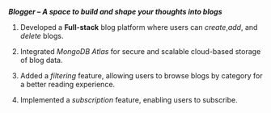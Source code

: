 ***Blogger – A space to build and shape your thoughts into blogs***

1. Developed a **Full-stack** blog platform where users can *create*,*add*, and *delete* blogs.

2. Integrated *MongoDB Atlas* for secure and scalable cloud-based storage of blog data.

3. Added a *filtering* feature, allowing users to browse blogs by category for a better reading experience.

4. Implemented a *subscription* feature, enabling users to subscribe.

